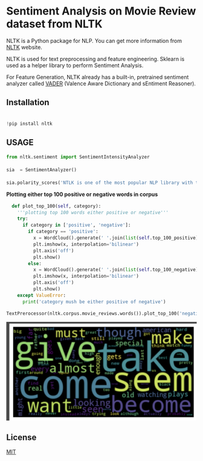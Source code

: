 # Sentiment Analysis on Movie Review dataset from NLTK

NLTK is a Python package for NLP. You can get more information from [NLTK](https://www.nltk.org/) website.

NLTK is used for text preprocessing and feature engineering. Sklearn is used as a helper library to perform Sentiment Analysis. 

For Feature Generation, NLTK already has a built-in, pretrained sentiment analyzer called [VADER](http://www.nltk.org/howto/sentiment.html) (Valence Aware Dictionary and sEntiment Reasoner).

## Installation

```python

!pip install nltk
```

## USAGE

```python
from nltk.sentiment import SentimentIntensityAnalyzer

sia  = SentimentAnalyzer()

sia.polarity_scores('NTLK is one of the most popular NLP library with too many features')  # returns positive %, negative %, compound %
```


**Plotting either top 100 positive or negative words in corpus**

```python
  def plot_top_100(self, category):
    '''plotting top 100 words either positive or negative'''
    try:
      if category in ['positive', 'negative']:
        if category == 'positive':
          x = WordCloud().generate(' '.join(list(self.top_100_positive)))
          plt.imshow(x, interpolation='bilinear')
          plt.axis('off')
          plt.show()
        else:
          x = WordCloud().generate(' '.join(list(self.top_100_negative)))
          plt.imshow(x, interpolation='bilinear')
          plt.axis('off')
          plt.show()
    except ValueError:
      print('category mush be either positive of negative')
```
```python
TextPrerocessor(nltk.corpus.movie_reviews.words()).plot_top_100('negative')
```

![most common 100 negative words is shown](https://github.com/Novruz1997/movie_reviews_sentiment_analysis/blob/main/pics/Screen%20Shot%202021-06-12%20at%205.12.30%20PM.png)


## License

[MIT](https://choosealicense.com/licenses/mit/)

